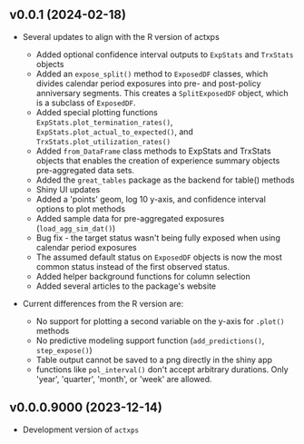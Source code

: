 ## v0.0.1 (2024-02-18)

- Several updates to align with the R version of actxps
  
  - Added optional confidence interval outputs to `ExpStats` and `TrxStats` objects
  - Added an `expose_split()` method to `ExposedDF` classes, which divides calendar period exposures into pre- and post-policy anniversary segments. This creates a `SplitExposedDF` object, which is a subclass of `ExposedDF`.
  - Added special plotting functions `ExpStats.plot_termination_rates()`, `ExpStats.plot_actual_to_expected()`, and `TrxStats.plot_utilization_rates()`
  - Added `from_DataFrame` class methods to ExpStats and TrxStats objects that enables the creation of experience summary objects pre-aggregated data sets.
  - Added the `great_tables` package as the backend for table() methods
  - Shiny UI updates  
  - Added a 'points' geom, log 10 y-axis, and confidence interval options to plot methods
  - Added sample data for pre-aggregated exposures (`load_agg_sim_dat()`)
  - Bug fix - the target status wasn't being fully exposed when using calendar period exposures
  - The assumed default status on `ExposedDF` objects is now the most common status instead of the first observed status.
  - Added helper background functions for column selection
  - Added several articles to the package's website

- Current differences from the R version are:

  - No support for plotting a second variable on the y-axis for `.plot()` methods
  - No predictive modeling support function (`add_predictions()`, `step_expose()`)
  - Table output cannot be saved to a png directly in the shiny app
  - functions like `pol_interval()` don't accept arbitrary durations. Only 'year', 'quarter', 'month', or 'week' are allowed.


## v0.0.0.9000 (2023-12-14)

- Development version of `actxps`